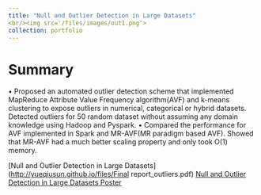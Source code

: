 ```yaml
---
title: "Null and Outlier Detection in Large Datasets"
<br/><img src='/files/images/out1.png'>
collection: portfolio
---
```


Summary
======
•	Proposed an automated outlier detection scheme that implemented MapReduce Attribute Value Frequency algorithm(AVF) and k-means clustering to expose outliers in numerical, categorical or hybrid datasets. Detected outliers for 50 random dataset without assuming any domain knowledge using Hadoop and Pyspark.
•	Compared the performance for AVF implemented in Spark and MR-AVF(MR paradigm based AVF). Showed that MR-AVF had a much better scaling property and only took O(1) memory.



[Null and Outlier Detection in Large Datasets](http://yueqiusun.github.io/files/Final report_outliers.pdf)
[Null and Outlier Detection in Large Datasets Poster](http://yueqiusun.github.io/files/Poster_outliers.pdf)



